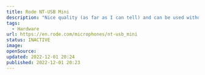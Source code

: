 ```yaml
---
title: Rode NT-USB Mini
description: "Nice quality (as far as I can tell) and can be used without an arm."
tags: 
  - Hardware
url: https://en.rode.com/microphones/nt-usb_mini
status: INACTIVE
image: 
openSource: 
updated: 2022-12-01 20:24
published: 2022-12-01 20:23
---
```

